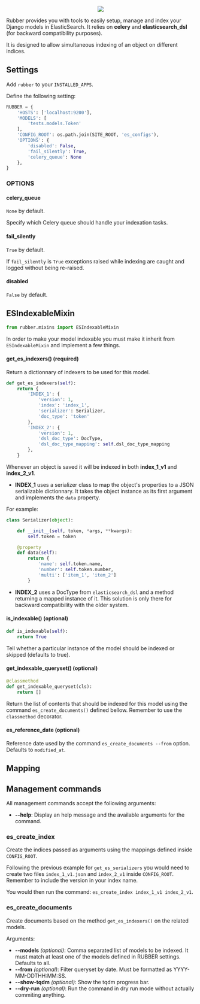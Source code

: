 <p align="center">
  <img src="https://user-images.githubusercontent.com/1875772/30591968-42b837e8-9d45-11e7-9e86-3ded06fd896e.png">
</p>

Rubber provides you with tools to easily setup, manage and index your Django models in ElasticSearch. It relies on **celery** and **elasticsearch_dsl** (for backward compatibility purposes).

It is designed to allow simultaneous indexing of an object on different indices.

## Settings

Add `rubber` to your `INSTALLED_APPS`.

Define the following setting:
```python
RUBBER = {
    'HOSTS': ['localhost:9200'],
    'MODELS': [
        'tests.models.Token'
    ],
    'CONFIG_ROOT': os.path.join(SITE_ROOT, 'es_configs'),
    'OPTIONS': {
        'disabled': False,
        'fail_silently': True,
        'celery_queue': None
    },
}
```

### OPTIONS

#### celery_queue

`None` by default.

Specify which Celery queue should handle your indexation tasks.

#### fail_silently

`True` by default.

If `fail_silently` is `True` exceptions raised while indexing are caught and logged without being re-raised.

#### disabled

`False` by default.

## ESIndexableMixin

```python
from rubber.mixins import ESIndexableMixin
```

In order to make your model indexable you must make it inherit from `ESIndexableMixin` and implement a few things.

#### get_es_indexers() (required)

Return a dictionnary of indexers to be used for this model.

```python
def get_es_indexers(self):
    return {
        'INDEX_1': {
            'version': 1,
            'index': 'index_1',
            'serializer': Serializer,
            'doc_type': 'token'
        },
        'INDEX_2': {
            'version': 1,
            'dsl_doc_type': DocType,
            'dsl_doc_type_mapping': self.dsl_doc_type_mapping
        },
    }
```

Whenever an object is saved it will be indexed in both **index_1_v1** and **index_2_v1**.

- **INDEX_1** uses a serializer class to map the object's properties to a JSON serializable dictionnary.
It takes the object instance as its first argument and implements the `data` property.

For example:
```python
class Serializer(object):

    def __init__(self, token, *args, **kwargs):
        self.token = token

    @property
    def data(self):
        return {
            'name': self.token.name,
            'number': self.token.number,
            'multi': ['item_1', 'item_2']
        }
```

- **INDEX_2** uses a DocType from `elasticsearch_dsl` and a method returning a mapped instance of it.
This solution is only there for backward compatibility with the older system.

#### is_indexable() (optional)

```python
def is_indexable(self):
    return True
```

Tell whether a particular instance of the model should be indexed or skipped (defaults to true).

#### get_indexable_queryset() (optional)

```python
@classmethod
def get_indexable_queryset(cls):
    return []
```

Return the list of contents that should be indexed for this model using the command `es_create_documents()` defined bellow. Remember to use the `classmethod` decorator.

#### es_reference_date (optional)

Reference date used by the command `es_create_documents --from` option. Defaults to `modified_at`.

## Mapping

## Management commands

All management commands accept the following arguments:
- **--help**: Display an help message and the available arguments for the command.

### es_create_index

Create the indices passed as arguments using the mappings defined inside `CONFIG_ROOT`.

Following the previous example for `get_es_serializers` you would need to create two files `index_1_v1.json` and `index_2_v1` inside `CONFIG_ROOT`. Remember to include the version in your index name.

You would then run the command: `es_create_index index_1_v1 index_2_v1`.

### es_create_documents

Create documents based on the method `get_es_indexers()` on the related models.

Arguments:
- **--models** *(optional)*: Comma separated list of models to be indexed. It must match at least one of the models defined in RUBBER settings. Defaults to all.
- **--from** *(optional)*: Filter queryset by date. Must be formatted as YYYY-MM-DDTHH:MM:SS.
- **--show-tqdm** *(optional)*: Show the tqdm progress bar.
- **--dry-run** *(optional)*: Run the command in dry run mode without actually commiting anything.

